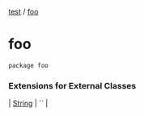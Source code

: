 [test](out.md) / [foo](out.md)


# foo

`package foo`



### Extensions for External Classes


| [String](out.md) | `` |

